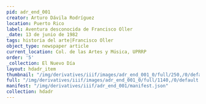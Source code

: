 ```yaml
---
pid: adr_end_001
creator: Arturo Dávila Rodríguez
location: Puerto Rico
label: Aventura desconocida de Francisco Oller
_date: 13 de junio de 1982
tags: historia del arte|Francisco Oller
object_type: newspaper article
current_location: Col. de las Artes y Música, UPRRP
order: '5'
_collection: El Nuevo Día
layout: hdadr_item
thumbnail: "/img/derivatives/iiif/images/adr_end_001_0/full/250,/0/default.jpg"
full: "/img/derivatives/iiif/images/adr_end_001_0/full/1140,/0/default.jpg"
manifest: "/img/derivatives/iiif/adr_end_001/manifest.json"
collection: hdadr
---
```

